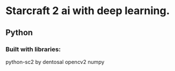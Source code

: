 # Starcraft 2 ai with deep learning.

## Python

### Built with libraries: 
python-sc2 by dentosal
opencv2
numpy